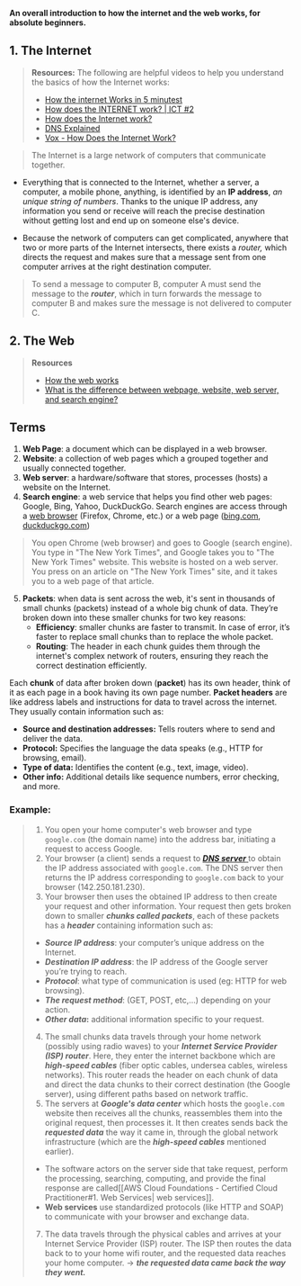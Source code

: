 **An overall introduction to how the internet and the web works, for absolute beginners.** 
## 1. The Internet 
> **Resources:**
> The following are helpful videos to help you understand the basics of how the Internet works: 
>  
> - [How the internet Works in 5 minutest](https://www.youtube.com/watch?v=7_LPdttKXPc&t=46s)
> - [How does the INTERNET work? | ICT #2](https://www.youtube.com/watch?v=x3c1ih2NJEg) 
> - [How does the Internet work?](https://developer.mozilla.org/en-US/docs/Learn/Common_questions/Web_mechanics/How_does_the_Internet_work) 
> - [DNS Explained](https://www.youtube.com/watch?v=72snZctFFtA&t=45s) 
> - [Vox - How Does the Internet Work?](https://www.youtube.com/watch?v=TNQsmPf24go) 

>The Internet is a large network of computers that communicate together. 

* Everything that is connected to the Internet, whether a server, a computer, a mobile phone, anything, is identified by an **IP address**, *an unique string of numbers*. Thanks to the unique IP address, any information you send or receive will reach the precise destination without getting lost and end up on someone else's device. 

* Because the network of computers can get complicated, anywhere that two or more parts of the Internet intersects, there exists a *router,* which directs the request and makes sure that a message sent from one computer arrives at the right destination computer.

> To send a message to computer B, computer A must send the message to the ***router***, which in turn forwards the message to computer B and makes sure the message is not delivered to computer C.
## 2. The Web
> **Resources**
> - [How the web works](https://developer.mozilla.org/en-US/docs/Learn/Getting_started_with_the_web/How_the_Web_works#clients_and_servers) 
> - [What is the difference between webpage, website, web server, and search engine?](https://developer.mozilla.org/en-US/docs/Learn/Common_questions/Web_mechanics/Pages_sites_servers_and_search_engines) 
## Terms
1. **Web Page**: a document which can be displayed in a web browser. 
2. **Website**: a collection of web pages which a grouped together and usually connected together. 
3. **Web server**: a hardware/software that stores, processes (hosts) a website on the Internet. 
4. **Search engine**: a web service that helps you find other web pages: Google, Bing, Yahoo, DuckDuckGo. Search engines are access through a [web browser](https://www.youtube.com/watch?v=BrXPcaRlBqo) (Firefox, Chrome, etc.) or a web page ([bing.com](https://www.bing.com/), [duckduckgo.com](https://duckduckgo.com/))
> You open Chrome (web browser) and goes to Google (search engine). You type in "The New York Times", and Google takes you to "The New York Times" website. This website is hosted on a web server. You press on an article on "The New York Times" site, and it takes you to a web page of that article. 

5. **Packets**: when data is sent across the web, it's sent in thousands of small chunks (packets) instead of a whole big chunk of data. They’re broken down into these smaller chunks for two key reasons: 
	* **Efficiency**: smaller chunks are faster to transmit. In case of error, it’s faster to replace small chunks than to replace the whole packet. 
	* **Routing**: The header in each chunk guides them through the internet's complex network of routers, ensuring they reach the correct destination efficiently.

Each **chunk** of data after broken down (**packet**) has its own header, think of it as each page in a book having its own page number.
**Packet headers** are like address labels and instructions for data to travel across the internet. They usually contain information such as: 
- **Source and destination addresses:** Tells routers where to send and deliver the data.
- **Protocol:** Specifies the language the data speaks (e.g., HTTP for browsing, email).
- **Type of data:** Identifies the content (e.g., text, image, video).
- **Other info:** Additional details like sequence numbers, error checking, and more.
### Example:
> 1. You open your home computer's web browser and type `google.com` (the domain name) into the address bar, initiating a request to access Google.
> 2. Your browser (a client) sends a request to [***DNS server*** ](https://developer.mozilla.org/en-US/docs/Learn/Common_questions/Web_mechanics/What_is_a_domain_name#how_does_a_dns_request_work)to obtain the IP address associated with `google.com`. The DNS server then returns the IP address corresponding to `google.com` back to your browser (142.250.181.230). 
> 3. Your browser then uses the obtained IP address to then create your request and other information. Your request then gets broken down to smaller ***chunks called packets***, each of these packets has a ***header*** containing information such as: 
> 	* ***Source IP address***: your computer’s unique address on the Internet. 
> 	* ***Destination IP address***: the IP address of the Google server you’re trying to reach. 
> 	* ***Protocol***: what type of communication is used (eg: HTTP for web browsing).
> 	* ***The request method***: (GET, POST, etc,…) depending on your action. 
> 	* ***Other data*:** additional information specific to your request. 
> 4. The small chunks data travels through your home network (possibly using radio waves) to your ***Internet Service Provider (ISP) router***. Here, they enter the internet backbone which are ***high-speed cables*** (fiber optic cables, undersea cables, wireless networks). 
> This router reads the header on each chunk of data and direct the data chunks to their correct destination (the Google server), using different paths based on network traffic. 
> 6. The servers at ***Google's data center*** which hosts the `google.com` website then receives all the chunks, reassembles them into the original request, then processes it. It then creates sends back the ***requested data*** the way it came in, through the global network infrastructure (which are the ***high-speed cables*** mentioned earlier). 
> 	* The software actors on the server side that take request, perform the processing, searching, computing, and provide the final response are called[[AWS Cloud Foundations -  Certified Cloud Practitioner#1. Web Services| web services]].
> 	* **Web services** use standardized protocols (like HTTP and SOAP) to communicate with your browser and exchange data.
> 7. The data travels through the physical cables and arrives at your Internet Service Provider (ISP) router. The ISP then routes the data back to to your home wifi router, and the requested data reaches your home computer. 
> → ***the requested data came back the way they went.*** 